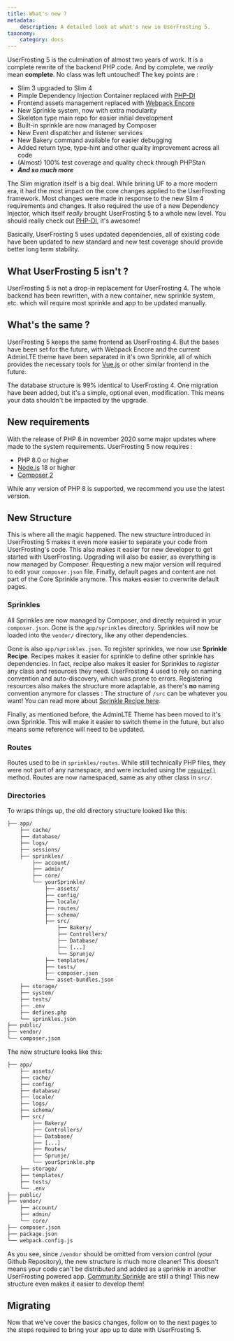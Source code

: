 ```yaml
---
title: What's new ?
metadata:
    description: A detailed look at what's new in UserFrosting 5.
taxonomy:
    category: docs
---
```


UserFrosting 5 is the culmination of almost two years of work. It is a complete rewrite of the backend PHP code. And by complete, we _really_ mean **complete**. No class was left untouched! The key points are :
- Slim 3 upgraded to Slim 4
- Pimple Dependency Injection Container replaced with [PHP-DI](https://php-di.org)
- Frontend assets management replaced with [Webpack Encore](https://symfony.com/doc/current/frontend.html)
- New Sprinkle system, now with extra modularity
- Skeleton type main repo for easier initial development
- Built-in sprinkle are now managed by Composer
- New Event dispatcher and listener services
- New Bakery command available for easier debugging
- Added return type, type-hint and other quality improvement across all code
- (Almost) 100% test coverage and quality check through PHPStan
- ***And so much more***

The Slim migration itself is a big deal. While brining UF to a more modern era, it had the most impact on the core changes applied to the UserFrosting framework. Most changes were made in response to the new Slim 4 requirements and changes. It also required the use of a new Dependency Injector, which itself _really_ brought UserFrosting 5 to a whole new level. You should really check out [PHP-DI](https://php-di.org), it's awesome!

Basically, UserFrosting 5 uses updated dependencies, all of existing code have been updated to new standard and new test coverage should provide better long term stability.

## What UserFrosting 5 isn't ? 

UserFrosting 5 is not a drop-in replacement for UserFrosting 4. The whole backend has been rewritten, with a new container, new sprinkle system, etc. which will require most sprinkle and app to be updated manually.

## What's the same ?

UserFrosting 5 keeps the same frontend as UserFrosting 4. But the bases have been set for the future, with Webpack Encore and the current AdminLTE theme have been separated in it's own Sprinkle, all of which provides the necessary tools for [Vue.js](https://vuejs.org) or other similar frontend in the future.

The database structure is 99% identical to UserFrosting 4. One migration have been added, but it's a simple, optional even, modification. This means your data shouldn't be impacted by the upgrade. 

## New requirements

With the release of PHP 8 in november 2020 some major updates where made to the system requirements. UserFrosting 5 now requires :
- PHP 8.0 or higher
- [Node.js](https://nodejs.org/en/) 18 or higher
- [Composer 2](https://getcomposer.org/)

While any version of PHP 8 is supported, we recommend you use the latest version.

## New Structure

This is where all the magic happened. The new structure introduced in UserFrosting 5 makes it even more easier to separate your code from UserFrosting's code. This also makes it easier for new developer to get started with UserFrosting. Upgrading will also be easier, as everything is now managed by Composer. Requesting a new major version will required to edit your `composer.json` file. Finally, default pages and content are not part of the Core Sprinkle anymore. This makes easier to overwrite default pages.

### Sprinkles
All Sprinkles are now managed by Composer, and directly required in your `composer.json`. Gone is the `app/sprinkles` directory. Sprinkles will now be loaded into the `vendor/` directory, like any other dependencies.

Gone is also `app/sprinkles.json`. To register sprinkles, we now use **Sprinkle Recipe**. Recipes makes it easier for sprinkle to define other sprinkle has dependencies. In fact, recipe also makes it easier for Sprinkles to _register_ any class and resources they need. UserFrosting 4 used to rely on naming convention and auto-discovery, which was prone to errors. Registering resources also makes the structure more adaptable, as there's **no** naming convention anymore for classes : The structure of `/src` can be whatever you want! You can read more about [Sprinkle Recipe here](/sprinkles/recipe).

Finally, as mentioned before, the AdminLTE Theme has been moved to it's own Sprinkle. This will make it easier to switch theme in the future, but also means some reference will need to be updated.

### Routes

Routes used to be in `sprinkles/routes`. While still technically PHP files, they were not part of any namespace, and were included using the [`require()`](https://www.php.net/manual/fr/function.require.php) method. Routes are now namespaced, same as any other class in `src/`.

### Directories

To wraps things up, the old directory structure looked like this:

```txt
├── app/
    ├── cache/
    ├── database/
    ├── logs/
    ├── sessions/
    ├── sprinkles/
        ├── account/
        ├── admin/
        ├── core/
        └── yourSprinkle/
            ├── assets/
            ├── config/
            ├── locale/
            ├── routes/
            ├── schema/
            ├── src/
                ├── Bakery/
                ├── Controllers/
                ├── Database/
                ├── [...]
                └── Sprunje/
            ├── templates/
            ├── tests/
            ├── composer.json
            └── asset-bundles.json
    ├── storage/
    ├── system/
    ├── tests/
    ├── .env
    ├── defines.php
    └── sprinkles.json
├── public/
├── vendor/
└── composer.json
```

The new structure looks like this:
```txt
├── app/
    ├── assets/
    ├── cache/
    ├── config/
    ├── database/
    ├── locale/
    ├── logs/
    ├── schema/
    ├── src/
        ├── Bakery/
        ├── Controllers/
        ├── Database/
        ├── [...]
        ├── Routes/
        ├── Sprunje/
        └── yourSprinkle.php
    ├── storage/
    ├── templates/
    ├── tests/
    └── .env
├── public/
├── vendor/
    ├── account/
    ├── admin/
    └── core/
├── composer.json
├── package.json
└── webpack.config.js
```

As you see, since `/vendor` should be omitted from version control (your Github Repository), the new structure is much more cleaner! This doesn't means your code can't be distributed and added as a sprinkle in another UserFrosting powered app. [Community Sprinkle](/sprinkles/community) are still a thing! This new structure even makes it easier to develop them!

<!-- Uncomment once the path are valid, and changelog complete? -->
<!--## Full Changelog

If you're interested in the complete changelog, you can find it for every component on Github:

| Component | Changelog                                                                |
| :-------: | ------------------------------------------------------------------------ |
| Framework | <https://github.com/userfrosting/framework/blob/5.0/CHANGELOG.md>        |
|   Core    | <https://github.com/userfrosting/sprinkle-core/blob/5.0/CHANGELOG.md>    |
|  Account  | <https://github.com/userfrosting/sprinkle-account/blob/5.0/CHANGELOG.md> |
|   Admin   | <https://github.com/userfrosting/sprinkle-admin/blob/5.0/CHANGELOG.md>   |
| AdminLTE  | <https://github.com/userfrosting/theme-adminlte/blob/5.0/CHANGELOG.md>   |-->

## Migrating

Now that we've cover the basics changes, follow on to the next pages to the steps required to bring your app up to date with UserFrosting 5.
